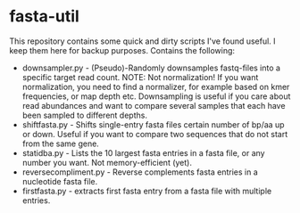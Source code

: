 # fasta-util
This repository contains some quick and dirty scripts I've found useful. I keep them here for backup purposes.
Contains the following:

* downsampler.py - (Pseudo)-Randomly downsamples fastq-files into a specific target read count. NOTE: Not normalization! If you want normalization, you need to find a normalizer, for example based on kmer frequencies, or map depth etc. Downsampling is useful if you care about read abundances and want to compare several samples that each have been sampled to different depths.
* shiftfasta.py - Shifts single-entry fasta files certain number of bp/aa up or down. Useful if you want to compare two sequences that do not start from the same gene.
* statidba.py - Lists the 10 largest fasta entries in a fasta file, or any number you want. Not memory-efficient (yet).
* reversecompliment.py - Reverse complements fasta entries in a nucleotide fasta file.
* firstfasta.py - extracts first fasta entry from a fasta file with multiple entries.
